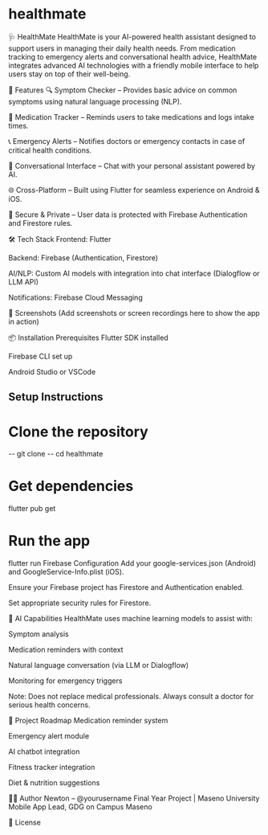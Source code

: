 # healthmate

🩺 HealthMate
HealthMate is your AI-powered health assistant designed to support users in managing their daily health needs. From medication tracking to emergency alerts and conversational health advice, HealthMate integrates advanced AI technologies with a friendly mobile interface to help users stay on top of their well-being.

🚀 Features
🔍 Symptom Checker – Provides basic advice on common symptoms using natural language processing (NLP).

💊 Medication Tracker – Reminds users to take medications and logs intake times.

📞 Emergency Alerts – Notifies doctors or emergency contacts in case of critical health conditions.

📱 Conversational Interface – Chat with your personal assistant powered by AI.

🌐 Cross-Platform – Built using Flutter for seamless experience on Android & iOS.

🔐 Secure & Private – User data is protected with Firebase Authentication and Firestore rules.

🛠 Tech Stack
Frontend: Flutter

Backend: Firebase (Authentication, Firestore)

AI/NLP: Custom AI models with integration into chat interface (Dialogflow or LLM API)

Notifications: Firebase Cloud Messaging

📸 Screenshots
(Add screenshots or screen recordings here to show the app in action)

📦 Installation
Prerequisites
Flutter SDK installed

Firebase CLI set up

Android Studio or VSCode

## Setup Instructions

# Clone the repository
-- git clone 
-- cd healthmate

# Get dependencies
flutter pub get

# Run the app
flutter run
Firebase Configuration
Add your google-services.json (Android) and GoogleService-Info.plist (iOS).

Ensure your Firebase project has Firestore and Authentication enabled.

Set appropriate security rules for Firestore.

🤖 AI Capabilities
HealthMate uses machine learning models to assist with:

Symptom analysis

Medication reminders with context

Natural language conversation (via LLM or Dialogflow)

Monitoring for emergency triggers

Note: Does not replace medical professionals. Always consult a doctor for serious health concerns.

📅 Project Roadmap
 Medication reminder system

 Emergency alert module

 AI chatbot integration

 Fitness tracker integration

 Diet & nutrition suggestions

👨‍💻 Author
Newton – @yourusername
Final Year Project | Maseno University
Mobile App Lead, GDG on Campus Maseno

📄 License

